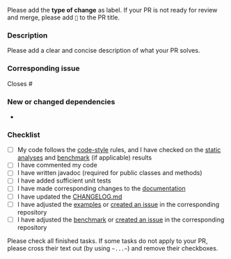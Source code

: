 Please add the **type of change** as label. If your PR is not ready for review and merge, please add `🚧` to the PR title.

### Description
Please add a clear and concise description of what your PR solves.

### Corresponding issue
Closes #

### New or changed dependencies
-

### Checklist
- [ ] My code follows the [code-style](https://github.com/GIScience/oshdb/blob/master/CONTRIBUTING.md) rules, and I have checked on the [static analyses](https://jenkins.ohsome.org/job/oshdb/view/change-requests/) and [benchmark](https://reports.ohsome.org/oshdb-benchmarks/) (if applicable) results
- [ ] I have commented my code
- [ ] I have written javadoc (required for public classes and methods)
- [ ] I have added sufficient unit tests
- [ ] I have made corresponding changes to the [documentation](https://github.com/GIScience/oshdb/tree/master/documentation)
- [ ] I have updated the [CHANGELOG.md](https://github.com/GIScience/oshdb/blob/master/CHANGELOG.md)
- [ ] I have adjusted the [examples](https://gitlab.gistools.geog.uni-heidelberg.de/giscience/big-data/ohsome/oshdb-examples) or [created an issue](https://gitlab.gistools.geog.uni-heidelberg.de/giscience/big-data/ohsome/oshdb-examples/-/issues/new) in the corresponding repository
- [ ] I have adjusted the [benchmark](https://reports.ohsome.org/oshdb-benchmarks/) or [created an issue](https://gitlab.gistools.geog.uni-heidelberg.de/giscience/big-data/ohsome/oshdb-benchmarks/-/issues/new) in the corresponding repository

Please check all finished tasks. If some tasks do not apply to your PR, please cross their text out (by using `~...~`) and remove their checkboxes.
